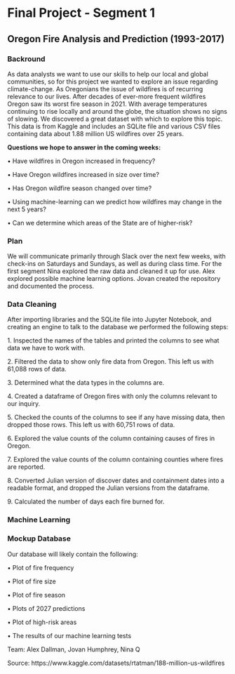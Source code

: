 # Final Project - Segment 1 #

## <b>Oregon Fire Analysis and Prediction (1993-2017)</b> ##

### <b>Backround</b> ###
As data analysts we want to use our skills to help our local and global communities, so for this project we wanted to explore an issue regarding climate-change. As Oregonians the issue of wildfires is of recurring relevance to our lives. After decades of ever-more frequent wildfires Oregon saw its worst fire season in 2021. With average temperatures continuing to rise locally and around the globe, the situation shows no signs of slowing. 
We discovered a great dataset with which to explore this topic. This data is from Kaggle and includes an SQLite file and various CSV files containing data about 1.88 million US wildfires over 25 years.

<p><b>Questions we hope to answer in the coming weeks:</b></p>
<p>• Have wildfires in Oregon increased in frequency?</p>
<p>• Have Oregon wildfires increased in size over time?</p>
<p>• Has Oregon wildfire season changed over time?</p>
<p>• Using machine-learning can we predict how wildfires may change in the next 5 years?</p>
<p>• Can we determine which areas of the State are of higher-risk?</p>

### <b>Plan</b> ###
We will communicate primarily through Slack over the next few weeks, with check-ins on Saturdays and Sundays, as well as during class time. For the first segment Nina explored the raw data and cleaned it up for use. Alex explored possible machine learning options. Jovan created the repository and documented the process.


### <b>Data Cleaning</b> ###

<p>After importing libraries and the SQLite file into Jupyter Notebook, and creating an engine to talk to the database we performed the following steps:</p>
<p>1. Inspected the names of the tables and printed the columns to see what data we have to work with.</p>
<p>2. Filtered the data to show only fire data from Oregon. This left us with 61,088 rows of data.</p>
<p>3. Determined what the data types in the columns are.</p>
<p>4. Created a dataframe of Oregon fires with only the columns relevant to our inquiry.</p>
<p>5. Checked the counts of the columns to see if any have missing data, then dropped those rows. This left us with 60,751 rows of data.</p>
<p>6. Explored the value counts of the column containing causes of fires in Oregon.</p>
<p>7. Explored the value counts of the column containing counties where fires are reported.</p>
<p>8. Converted Julian version of discover dates and containment dates into a readable format, and dropped the Julian versions from the dataframe.</p>
<p>9. Calculated the number of days each fire burned for.</p>

### <b>Machine Learning</b> ###

### <b>Mockup Database</b> ###

<p>Our database will likely contain the following:</p>
<p>• Plot of fire frequency</p>
<p>• Plot of fire size</p>
<p>• Plot of fire season</p>
<p>• Plots of 2027 predictions</p>
<p>• Plot of high-risk areas</p>
<p>• The results of our machine learning tests</p>

<p>Team: Alex Dallman, Jovan Humphrey, Nina Q</p>
<p>Source: https://www.kaggle.com/datasets/rtatman/188-million-us-wildfires</p>

